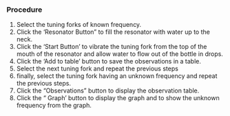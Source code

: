 ### Procedure

1. Select the tuning forks of known frequency.
2. Click the ‘Resonator Button” to fill the resonator with water up to the neck.
3. Click the ‘Start Button’ to vibrate the tuning fork from the top of the mouth of the resonator and allow water to flow out of the bottle in drops.
4. Click the ‘Add to table’ button to save the observations in a table.
5. Select the next tuning fork and repeat the previous steps
6. finally, select the tuning fork having an unknown frequency and repeat the previous steps.
7. Click the “Observations” button to display the observation table.
8. Click the “ Graph’ button to display the graph and to show the unknown frequency from the graph.
